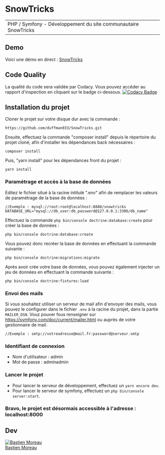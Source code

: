 # SnowTricks
<table>
<tr>
<td>
PHP / Symfony - Développement du site communautaire SnowTricks
</tr>
</table>

## Demo
Voici une démo en direct : [SnowTricks](www.snowtricks.bastienmoreau.com)

## Code Quality
La qualité du code sera validée par Codacy. Vous pouvez accéder au rapport d'inspection en cliquant sur le badge ci-dessous.
[![Codacy Badge](https://app.codacy.com/project/badge/Grade/4120f34dd0f641e1bc481e7f8c3bcda6)](https://www.codacy.com/gh/duffman033/SnowTricks/dashboard?utm_source=github.com&amp;utm_medium=referral&amp;utm_content=duffman033/SnowTricks&amp;utm_campaign=Badge_Grade)

## Installation du projet

Cloner le projet sur votre disque dur avec la commande :
```text
https://github.com/duffman033/SnowTricks.git
```

Ensuite, effectuez la commande "composer install" depuis le répertoire du projet cloné, afin d'installer les dépendances back nécessaires :
```text
composer install
```

Puis, "yarn install" pour les dépendances front du projet :
```text
yarn install
```

### Paramétrage et accès à la base de données

Editez le fichier situé à la racine intitulé ".env" afin de remplacer les valeurs de paramétrage de la base de données :

````text
//Exemple : mysql://root:root@localhost:8888/snowtricks
DATABASE_URL="mysql://db_user:db_password@127.0.0.1:3306/db_name"
````

Effectuez la commande `php bin/console doctrine:database:create` pour créer la base de données :

````text
php bin/console doctrine:database:create
````

Vous pouvez donc recréer la base de données en effectuant la commande suivante :

```text
php bin/console doctrine:migrations:migrate
```

Après avoir crée votre base de données, vous pouvez également injecter un jeu de données en effectuant la commande suivante :

```text
php bin/console doctrine:fixtures:load
```

### Envoi des mails

Si vous souhaitez utiliser un serveur de mail afin d'envoyer des mails, vous pouvez le configurer dans le fichier `.env` à la racine du projet, dans la partie `MAILER_DSN`.
Vouz pouver fous renseigner sur https://symfony.com/doc/current/mailer.html ou auprès de votre gestionnaire de mail.
```text
//Exemple : smtp://votreadresse@mail.fr:password@serveur.smtp
```

### Identifiant de connexion

*   Nom d'utilisateur : admin
*   Mot de passe : adminadmin

### Lancer le projet

*   Pour lancer le serveur de développement, effectuez un `yarn encore dev`.
*   Pour lancer le serveur de symfony, effectuez un `php bin/console server:start`.

### Bravo, le projet est désormais accessible à l'adresse : localhost:8000

## Dev

[![Bastien Moreau](https://avatars1.githubusercontent.com/u/79464283?v=4&s=144)](https://github.com/duffman033)
<br>
[Bastien Moreau ](https://github.com/duffman033)